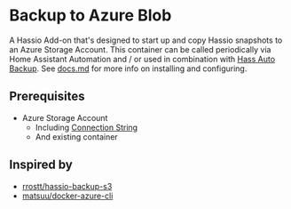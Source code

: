 # Backup to Azure Blob

A Hassio Add-on that's designed to start up and copy Hassio snapshots to an Azure Storage Account. This container can be called periodically via Home Assistant Automation and / or used in combination with [Hass Auto Backup](https://github.com/jcwillox/hass-auto-backup). See [docs.md](DOCS.md) for more info on installing and configuring.

## Prerequisites

- Azure Storage Account
  - Including [Connection String](https://docs.microsoft.com/en-us/azure/storage/common/storage-account-keys-manage?tabs=azure-portal#view-account-access-keys)
  - And existing container

## Inspired by

- [rrostt/hassio-backup-s3](https://github.com/rrostt/hassio-backup-s3)
- [matsuu/docker-azure-cli](https://github.com/matsuu/docker-azure-cli)
